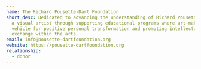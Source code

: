 ```yaml
---
name: The Richard Pousette-Dart Foundation
short_desc: Dedicated to advancing the understanding of Richard Pousette-Dart as
  a visual artist through supporting educational programs where art-making is a
  vehicle for positive personal transformation and promoting intellectual
  exchange within the arts.
email: info@pousette-dartfoundation.org
website: https://pousette-dartfoundation.org
relationship:
  - donor
---
```

